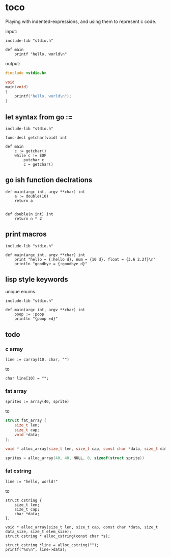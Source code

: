 # toco

Playing with indented-expressions, and using them to represent c code.

input:

    include-lib "stdio.h"

    def main
        printf "hello, world\n"

output:

```c
#include <stdio.h>

void
main(void)
{
    printf("hello, world\n");
}
```

## let syntax from go :=

    include-lib "stdio.h"

    func-decl getchar(void) int

    def main
        c := getchar()
        while c != EOF
            putchar c
            c = getchar()

## go ish function declrations

    def main(argc int, argv **char) int
        a := double(10)
        return a


    def double(n int) int
        return n * 2


## print macros

    include-lib "stdio.h"

    def main(argc int, argv **char) int
        print "hello = {:hello d}, num = {10 d}, float = {3.6 2.2f}\n"
        println "goodbye = {:goodbye d}"

## lisp style keywords

unique enums

    include-lib "stdio.h"

    def main(argc int, argv **char) int
        poop := :poop
        println "{poop =d}"

## todo

### c array

    line := carray(10, char, "")

to

    char line[10] = "";

### fat array

    sprites := array(40, sprite)

to

```c
struct fat_array {
    size_t len;
    size_t cap;
    void *data;
};

void * alloc_array(size_t len, size_t cap, const char *data, size_t data_size, size_t elem_size);

sprites = alloc_array(40, 40, NULL, 0, sizeof(struct sprite))
```


### fat cstring
    line := "hello, world!"

to

```
struct cstring {
    size_t len;
    size_t cap;
    char *data;
};

void * alloc_array(size_t len, size_t cap, const char *data, size_t data_size, size_t elem_size);
struct cstring * alloc_cstring(const char *s);

struct cstring *line = alloc_cstring("");
printf("%s\n", line->data);
```

